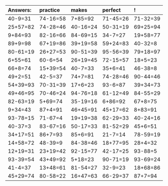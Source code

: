 | Answers: | practice | makes | perfect | ! |
| :--- | :--- | :--- | :--- | :--- |
| 40-9=31 | 74-16=58 | 7+85=92 | 71-45=26 | 71-32=39 | 
| 25+57=82 | 74-28=46 | 40-16=24 | 50-31=19 | 69+25=94 | 
| 9+84=93 | 82-16=66 | 84-69=15 | 34-7=27 | 19+58=77 | 
| 89+9=98 | 67+19=86 | 39+19=58 | 59+24=83 | 40-32=8 | 
| 80-61=19 | 26+27=53 | 90-51=39 | 95-56=39 | 79+18=97 | 
| 6+55=61 | 60-6=54 | 26+19=45 | 72-15=57 | 18+5=23 | 
| 66+8=74 | 15+39=54 | 40-7=33 | 35+6=41 | 46-38=8 | 
| 49+2=51 | 42-5=37 | 74+7=81 | 74-28=46 | 90-44=46 | 
| 54+39=93 | 70-31=39 | 17+6=23 | 93-6=87 | 39+34=73 | 
| 49+46=95 | 70-46=24 | 94-76=18 | 61-12=49 | 84-55=29 | 
| 82-63=19 | 5+69=74 | 35-19=16 | 6+86=92 | 67+8=75 | 
| 9+34=43 | 87+4=91 | 46+45=91 | 45+17=62 | 8+83=91 | 
| 93-78=15 | 71-67=4 | 19+19=38 | 62-29=33 | 40-24=16 | 
| 40-37=3 | 83-67=16 | 50-17=33 | 81-52=29 | 45+6=51 | 
| 34+17=51 | 86+7=93 | 85+6=91 | 21-7=14 | 78-59=19 | 
| 14+58=72 | 48-39=9 | 84-38=46 | 18+77=95 | 28+4=32 | 
| 12+19=31 | 23+19=42 | 92-15=77 | 42-17=25 | 93-88=5 | 
| 93-39=54 | 43+49=92 | 5+18=23 | 90-71=19 | 93-69=24 | 
| 41-4=37 | 13+48=61 | 81-54=27 | 32-9=23 | 18+68=86 | 
| 45+29=74 | 80-58=22 | 16+47=63 | 66-29=37 | 87+7=94 | 

